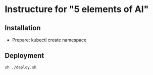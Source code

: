 # Instructure for "5 elements of AI"

## Installation
- Prepare: kubectl create namespace <name>

## Deployment
    sh ./deploy.sh